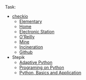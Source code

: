 Task:
* [checkio](https://github.com/GolDOragon/Some-tasks-on-Python/tree/master/checkio)
  * [Elementary](https://github.com/GolDOragon/Some-tasks-on-Python/tree/master/checkio/Elementary)
  * [Home](https://github.com/GolDOragon/Some-tasks-on-Python/tree/master/checkio/Home)
  * [Electronic Station](https://github.com/GolDOragon/Some-tasks-on-Python/tree/master/checkio/ElectronicStation)
  * [O'Reilly](https://github.com/GolDOragon/Some-tasks-on-Python/tree/master/checkio/Oreilly)
  * [Mine](https://github.com/GolDOragon/Some-tasks-on-Python/tree/master/checkio/Mine)
  * [Incineration](https://github.com/GolDOragon/Some-tasks-on-Python/tree/master/checkio/Incinerator)
  * [Github](https://github.com/GolDOragon/Some-tasks-on-Python/tree/master/checkio/Github)
* Stepik
  * [Adaptive Python](https://github.com/GolDOragon/Some-tasks-on-Python/tree/master/stepik/Adaptive%20Python)
  * [Programing on Python](https://github.com/GolDOragon/Some-tasks-on-Python/tree/master/stepik/Programing%20on%20Python)
  * [Python, Basics and Application](https://github.com/GolDOragon/Some-tasks-on-Python/tree/master/stepik/Python%2C%20Basics%20and%20Application)